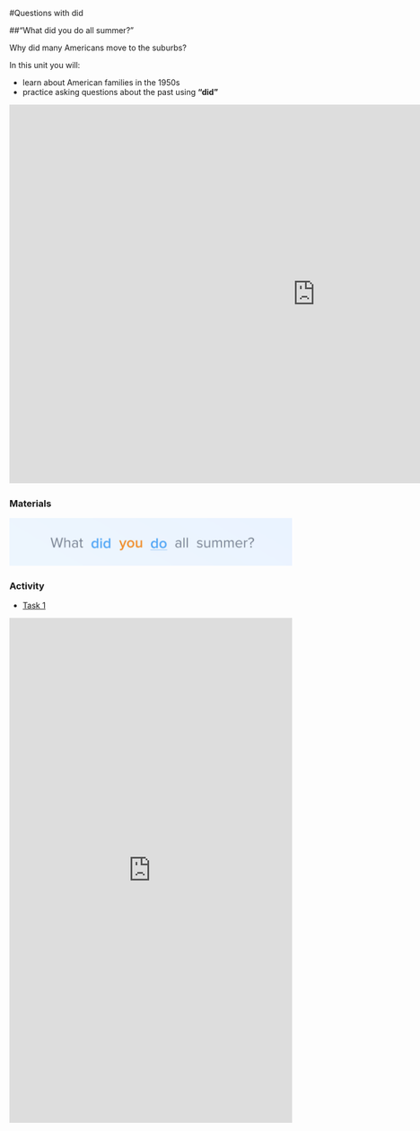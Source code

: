 #Questions with did

##“What did you do all summer?”

Why did many Americans move to the suburbs? 

In this unit you will:<br>
- learn about American families in the 1950s
- practice asking questions about the past using <b>“did”</b>

<iframe src="https://h5p.org/h5p/embed/265395" width="1090" height="675" frameborder="0" allowfullscreen="allowfullscreen"></iframe><script src="https://h5p.org/sites/all/modules/h5p/library/js/h5p-resizer.js" charset="UTF-8"></script>

### Materials

<img class="image" src="./6.png"></img>

### Activity

<div>
  <!-- Nav tabs -->
  <ul class="nav nav-tabs" role="tablist">
    <li role="presentation" class="active"><a href="#menu1" aria-controls="menu1" role="tab" data-toggle="tab">Task 1</a></li>
  </ul>
  <!-- Tab panes -->
  <div class="tab-content">
    <div role="tabpanel" class="tab-pane active" id="menu1">
<iframe src="https://learningapps.org/watch?v=ph7tveayn18" style="border:0px;width:100%;height:900px" webkitallowfullscreen="true" mozallowfullscreen="true"></iframe>
  </div>
</div>
</div>